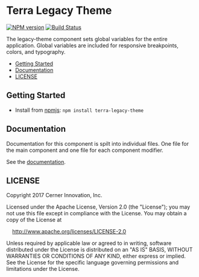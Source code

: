 # Terra Legacy Theme

[![NPM version](http://img.shields.io/npm/v/terra-legacy-theme.svg)](https://www.npmjs.org/package/terra-legacy-theme)
[![Build Status](https://travis-ci.org/cerner/terra-ui.svg?branch=master)](https://travis-ci.org/cerner/terra-ui)

The legacy-theme component sets global variables for the entire application. Global variables are included for responsive breakpoints, colors, and typography.

- [Getting Started](#getting-started)
- [Documentation](#documentation)
- [LICENSE](#license)

## Getting Started

- Install from [npmjs](https://www.npmjs.com): `npm install terra-legacy-theme`

## Documentation

Documentation for this component is spilt into individual files.
One file for the main component and one file for each component modifier.

See the [documentation](docs/).

## LICENSE

Copyright 2017 Cerner Innovation, Inc.

Licensed under the Apache License, Version 2.0 (the "License"); you may not use this file except in compliance with the License. You may obtain a copy of the License at

&nbsp;&nbsp;&nbsp;&nbsp;http://www.apache.org/licenses/LICENSE-2.0

Unless required by applicable law or agreed to in writing, software distributed under the License is distributed on an "AS IS" BASIS, WITHOUT WARRANTIES OR CONDITIONS OF ANY KIND, either express or implied. See the License for the specific language governing permissions and limitations under the License.
